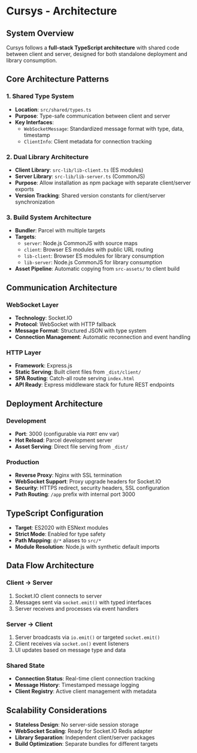 # Cursys - Architecture

## System Overview
Cursys follows a **full-stack TypeScript architecture** with shared code between client and server, designed for both standalone deployment and library consumption.

## Core Architecture Patterns

### 1. Shared Type System
- **Location**: `src/shared/types.ts`
- **Purpose**: Type-safe communication between client and server
- **Key Interfaces**:
  - `WebSocketMessage`: Standardized message format with type, data, timestamp
  - `ClientInfo`: Client metadata for connection tracking

### 2. Dual Library Architecture
- **Client Library**: `src-lib/lib-client.ts` (ES modules)
- **Server Library**: `src-lib/lib-server.ts` (CommonJS)
- **Purpose**: Allow installation as npm package with separate client/server exports
- **Version Tracking**: Shared version constants for client/server synchronization

### 3. Build System Architecture
- **Bundler**: Parcel with multiple targets
- **Targets**:
  - `server`: Node.js CommonJS with source maps
  - `client`: Browser ES modules with public URL routing
  - `lib-client`: Browser ES modules for library consumption
  - `lib-server`: Node.js CommonJS for library consumption
- **Asset Pipeline**: Automatic copying from `src-assets/` to client build

## Communication Architecture

### WebSocket Layer
- **Technology**: Socket.IO
- **Protocol**: WebSocket with HTTP fallback
- **Message Format**: Structured JSON with type system
- **Connection Management**: Automatic reconnection and event handling

### HTTP Layer
- **Framework**: Express.js
- **Static Serving**: Built client files from `_dist/client/`
- **SPA Routing**: Catch-all route serving `index.html`
- **API Ready**: Express middleware stack for future REST endpoints

## Deployment Architecture

### Development
- **Port**: 3000 (configurable via `PORT` env var)
- **Hot Reload**: Parcel development server
- **Asset Serving**: Direct file serving from `_dist/`

### Production
- **Reverse Proxy**: Nginx with SSL termination
- **WebSocket Support**: Proxy upgrade headers for Socket.IO
- **Security**: HTTPS redirect, security headers, SSL configuration
- **Path Routing**: `/app` prefix with internal port 3000

## TypeScript Configuration
- **Target**: ES2020 with ESNext modules
- **Strict Mode**: Enabled for type safety
- **Path Mapping**: `@/*` aliases to `src/*`
- **Module Resolution**: Node.js with synthetic default imports

## Data Flow Architecture

### Client → Server
1. Socket.IO client connects to server
2. Messages sent via `socket.emit()` with typed interfaces
3. Server receives and processes via event handlers

### Server → Client
1. Server broadcasts via `io.emit()` or targeted `socket.emit()`
2. Client receives via `socket.on()` event listeners
3. UI updates based on message type and data

### Shared State
- **Connection Status**: Real-time client connection tracking
- **Message History**: Timestamped message logging
- **Client Registry**: Active client management with metadata

## Scalability Considerations
- **Stateless Design**: No server-side session storage
- **WebSocket Scaling**: Ready for Socket.IO Redis adapter
- **Library Separation**: Independent client/server packages
- **Build Optimization**: Separate bundles for different targets 
